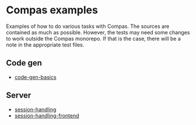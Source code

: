 # Compas examples

Examples of how to do various tasks with Compas. The sources are contained as
much as possible. However, the tests may need some changes to work outside the
Compas monorepo. If that is the case, there will be a note in the appropriate
test files.

## Code gen

- [code-gen-basics](https://github.com/compasjs/compas/tree/main/examples/code-gen-basics)

## Server

- [session-handling](https://github.com/compasjs/compas/tree/main/examples/session-handling)
- [session-handling-frontend](https://github.com/compasjs/compas/tree/main/examples/session-handling-frontend)
